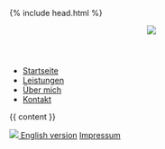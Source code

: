 <!DOCTYPE html>
<html>

{% include head.html %}

<body>

<header>
<img src="./img/ehs-support.svg">
</header>

<nav>

<ul>
<li> <a href="index.html">Startseite</a> </li>
<li> <a href="leistungen.html">Leistungen</a> </li>
<li> <a href="ueber_mich.html">Über mich</a> </li>
<li> <a href="kontakt.html">Kontakt</a> </li>
</ul>

</nav>

<article>
{{ content }}
</article>

<footer>

<a href="en"><img src="img/en.svg"> English version</a>
<a href="impressum.html">Impressum</a>

</footer>

</body>
</html>
